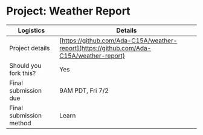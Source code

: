 # Project: Weather Report

| Logistics               | Details                                                                                |
| ----------------------- | -------------------------------------------------------------------------------------- |
| Project details         | [https://github.com/Ada-C15A/weather-report](https://github.com/Ada-C15A/weather-report) |
| Should you fork this?   | Yes                                                                                    |
| Final submission due    | 9AM PDT, Fri 7/2                                                                                |
| Final submission method | Learn                                                                                  |
